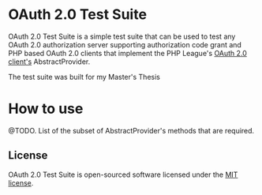 # OAuth 2.0 Test Suite

OAuth 2.0 Test Suite is a simple test suite that can be used to test any
OAuth 2.0 authorization server supporting authorization code grant and PHP
based OAuth 2.0 clients that implement the PHP League's
[OAuth 2.0 client's](https://github.com/thephpleague/oauth2-client)
AbstractProvider.

The test suite was built for my Master's Thesis

# How to use

@TODO. List of the subset of AbstractProvider's methods that are required.

## License

OAuth 2.0 Test Suite is open-sourced software licensed under the
[MIT license](http://opensource.org/licenses/MIT).
